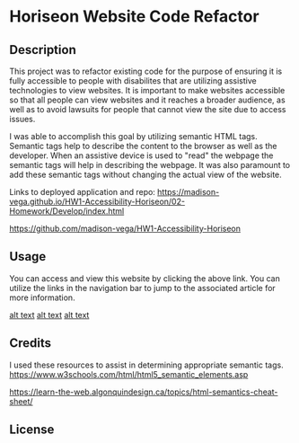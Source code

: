 # Horiseon Website Code Refactor 

## Description

This project was to refactor existing code for the purpose of ensuring it is fully accessible to people with disabilites that are utilizing assistive technologies to view websites.  It is important to make websites accessible so that all people can view websites and it reaches a broader audience, as well as to avoid lawsuits for people that cannot view the site due to access issues.

I was able to accomplish this goal by utilizing semantic HTML tags.  Semantic tags help to describe the content to the browser as well as the developer.  When an assistive device is used to "read" the webpage the semantic tags will help in describing the webpage.  It was also paramount to add these semantic tags without changing the actual view of the website.  

Links to deployed application and repo:
https://madison-vega.github.io/HW1-Accessibility-Horiseon/02-Homework/Develop/index.html

https://github.com/madison-vega/HW1-Accessibility-Horiseon

## Usage 

You can access and view this website by clicking the above link. You can utilize the links in the navigation bar to jump to the associated article for more information.

[alt text](images/SS1.png)
[alt text](images/SS2.png)
[alt text](images/SS3.png)


## Credits

I used these resources to assist in determining appropriate semantic tags.
https://www.w3schools.com/html/html5_semantic_elements.asp

https://learn-the-web.algonquindesign.ca/topics/html-semantics-cheat-sheet/

## License 